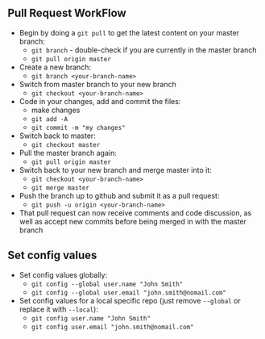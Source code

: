 ## Pull Request WorkFlow
- Begin by doing a ```git pull``` to get the latest content on your master branch:
  - ```git branch``` - double-check if you are currently in the master branch
  - ```git pull origin master```
- Create a new branch:
  - ```git branch <your-branch-name>```
- Switch from master branch to your new branch
  - ```git checkout <your-branch-name>```
- Code in your changes, add and commit the files:
  - make changes
  - ```git add -A```
  - ```git commit -m "my changes"```
- Switch back to master: 
  - ```git checkout master```
- Pull the master branch again:
  - ```git pull origin master```
- Switch back to your new branch and merge master into it:
  - ```git checkout <your-branch-name>```
  - ```git merge master```
- Push the branch up to github and submit it as a pull request:
  - ```git push -u origin <your-branch-name>```
- That pull request can now receive comments and code discussion, as well as accept new commits before being merged in with the master branch

## Set config values
- Set config values globally:
  - ```git config --global user.name "John Smith"```
  - ```git config --global user.email "john.smith@nomail.com"```
- Set config values for a local specific repo (just remove ```--global``` or replace it with ```--local```):
  - ```git config user.name "John Smith"```
  - ```git config user.email "john.smith@nomail.com"```
